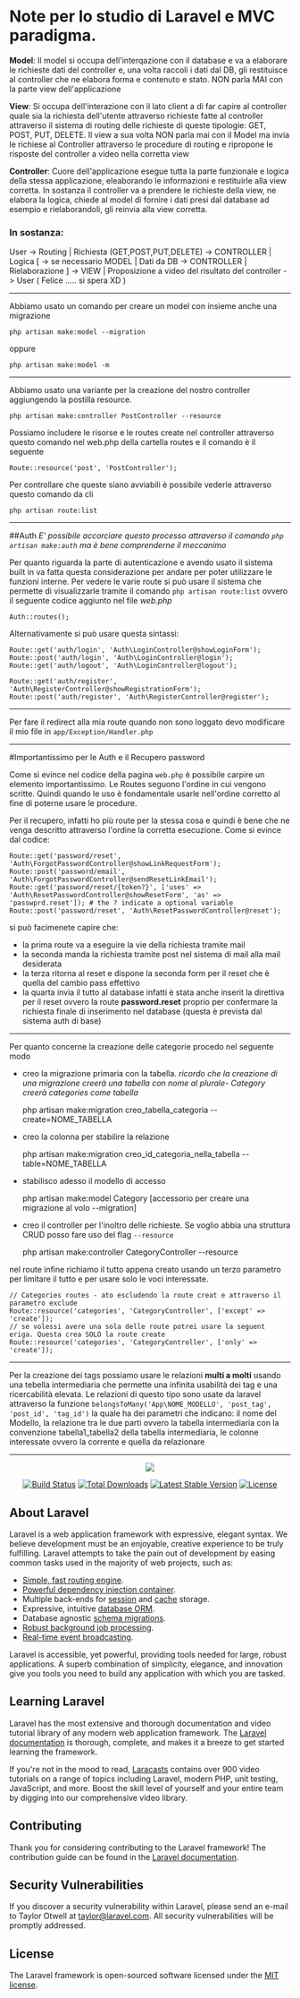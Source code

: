 # Note per lo studio di Laravel e MVC paradigma.

**Model**: Il model si occupa dell'interqazione con il database e va a elaborare le richieste dati del controller e, una volta raccoli i dati dal DB, gli restituisce al controller che ne elabora forma e contenuto e stato. NON parla MAI con la parte view dell'applicazione

**View**: Si occupa dell'interazione con il lato client a di far capire al controller quale sia la richiesta dell'utente attraverso richieste fatte al controller attraverso il sistema di routing delle richieste di queste tipologie: GET, POST, PUT, DELETE. Il view a sua volta NON parla mai con il Model ma invia le richiese al Controller attraverso le procedure di routing e ripropone le risposte del controller a video nella corretta view

**Controller**: Cuore dell'applicazione esegue tutta la parte funzionale e logica della stessa applicazione, eleaborando le informazioni e restituirle alla view corretta. In sostanza il controller va a prendere le richieste della view, ne elabora la logica, chiede al model di fornire i dati presi dal database ad esempio e rielaborandoli, gli reinvia alla view corretta.

### In sostanza:  

User -> Routing | Richiesta (GET,POST,PUT,DELETE) -> CONTROLLER | Logica [ -> se necessario MODEL | Dati da DB -> CONTROLLER | Rielaborazione ] -> VIEW | Proposizione a video del risultato del controller -> User ( Felice ..... si spera XD )

-------------------------

Abbiamo usato un comando per creare un model con insieme anche una migrazione

	php artisan make:model --migration

oppure

	php artisan make:model -m

-------------------------

Abbiamo usato una variante per la creazione del nostro controller aggiungendo la postilla resource.

	php artisan make:controller PostController --resource

Possiamo includere le risorse e le routes create nel controller attraverso questo comando nel web.php della cartella routes e il comando è il seguente

	Route::resource('post', 'PostController');

Per controllare che queste siano avviabili è possibile vederle attraverso questo comando da cli

	php artisan route:list


-------------------------

##Auth
*E' possibile accorciare questo processo attraverso il comando `php artisan make:auth` ma è bene comprenderne il meccanimo*

Per quanto riguarda la parte di autenticazione e avendo usato il sistema built in va fatta questa considerazione per andare per poter utilizzare le funzioni interne. Per vedere le varie route si può usare il sistema che permette di visualizzarle tramite il comando `php artisan route:list` ovvero il seguente codice aggiunto nel file *web.php*

    Auth::routes();

Alternativamente si può usare questa sintassi:

	Route::get('auth/login', 'Auth\LoginController@showLoginForm');
	Route::post('auth/login', 'Auth\LoginController@login');
	Route::get('auth/logout', 'Auth\LoginController@logout');

	Route::get('auth/register', 'Auth\RegisterController@showRegistrationForm');
	Route::post('auth/register', 'Auth\RegisterController@register');

-------------------------

Per fare il redirect alla mia route quando non sono loggato devo modificare il mio file in `app/Exception/Handler.php`

-------------------------

#Importantissimo per le Auth e il Recupero password

Come si evince nel codice della pagina `web.php` è possibile carpire un elemento importantissimo. Le Routes seguono l'ordine in cui vengono scritte. Quindi quando le uso è fondamentale usarle nell'ordine corretto al fine di poterne usare le procedure.

Per il recupero, infatti ho più route per la stessa cosa e quindi è bene che ne venga descritto attraverso l'ordine la corretta esecuzione. Come si evince dal codice:

	Route::get('password/reset', 'Auth\ForgotPasswordController@showLinkRequestForm');
	Route::post('password/email', 'Auth\ForgotPasswordController@sendResetLinkEmail');
	Route::get('password/reset/{token?}', ['uses' => 'Auth\ResetPasswordController@showResetForm', 'as' => 'passwprd.reset']); # the ? indicate a optional variable
	Route::post('password/reset', 'Auth\ResetPasswordController@reset');

si può facimenete capire che:

+ la prima route va a eseguire la vie della richiesta tramite mail
+ la seconda manda la richiesta tramite post nel sistema di mail alla mail desiderata
+ la terza ritorna al reset e dispone la seconda form per il reset che è quella del cambio pass effettivo
+ la quarta invia il tutto al database infatti è stata anche inserit la direttiva per il reset ovvero la route **password.reset** proprio per confermare la richiesta finale di inserimento nel database (questa è prevista dal sistema auth di base)

-------------------------

Per quanto concerne la creazione delle categorie procedo nel seguente modo
- creo la migrazione primaria con la tabella. *ricordo che la creazione di una migrazione creerà una tabella con nome al plurale- Category creerà categories come tabella*

	php artisan make:migration creo_tabella_categoria --create=NOME_TABELLA

- creo la colonna per stabilire la relazione

	php artisan make:migration creo_id_categoria_nella_tabella --table=NOME_TABELLA

- stabilisco adesso il modello di accesso

	php artisan make:model Category [accessorio per creare una migrazione al volo --migration]

- creo il controller per l'inoltro delle richieste. Se voglio abbia una struttura CRUD posso fare uso del flag `--resource`

	php artisan make:controller CategoryController --resource

nel route infine richiamo il tutto appena creato usando un terzo parametro per limitare il tutto e per usare solo le voci interessate.

	// Categories routes - ato escludendo la route creat e attraverso il parametro exclude
	Route::resource('categories', 'CategoryController', ['except' => 'create']);
	// se volessi avere una sola delle route potrei usare la seguent eriga. Questa crea SOLO la route create
	Route::resource('categories', 'CategoryController', ['only' => 'create']);

-------------------------

Per la creazione dei tags possiamo usare le relazioni **multi a molti** usando una tebella intermediaria che permette una infinita usabilità dei tag e una ricercabilità elevata. Le relazioni di questo tipo sono usate da laravel attraverso la funzione `belongsToMany('App\NOME_MODELLO', 'post_tag', 'post_id', 'tag_id')` la quale ha dei parametri che indicano: il nome del Modello, la relazione tra le due parti ovvero la tabella intermediaria con la convenzione tabella1_tabella2 della tabella intermediaria, le colonne interessate ovvero la corrente e quella da relazionare

-------------------------

<p align="center"><img src="https://laravel.com/assets/img/components/logo-laravel.svg"></p>

<p align="center">
<a href="https://travis-ci.org/laravel/framework"><img src="https://travis-ci.org/laravel/framework.svg" alt="Build Status"></a>
<a href="https://packagist.org/packages/laravel/framework"><img src="https://poser.pugx.org/laravel/framework/d/total.svg" alt="Total Downloads"></a>
<a href="https://packagist.org/packages/laravel/framework"><img src="https://poser.pugx.org/laravel/framework/v/stable.svg" alt="Latest Stable Version"></a>
<a href="https://packagist.org/packages/laravel/framework"><img src="https://poser.pugx.org/laravel/framework/license.svg" alt="License"></a>
</p>

## About Laravel

Laravel is a web application framework with expressive, elegant syntax. We believe development must be an enjoyable, creative experience to be truly fulfilling. Laravel attempts to take the pain out of development by easing common tasks used in the majority of web projects, such as:

- [Simple, fast routing engine](https://laravel.com/docs/routing).
- [Powerful dependency injection container](https://laravel.com/docs/container).
- Multiple back-ends for [session](https://laravel.com/docs/session) and [cache](https://laravel.com/docs/cache) storage.
- Expressive, intuitive [database ORM](https://laravel.com/docs/eloquent).
- Database agnostic [schema migrations](https://laravel.com/docs/migrations).
- [Robust background job processing](https://laravel.com/docs/queues).
- [Real-time event broadcasting](https://laravel.com/docs/broadcasting).

Laravel is accessible, yet powerful, providing tools needed for large, robust applications. A superb combination of simplicity, elegance, and innovation give you tools you need to build any application with which you are tasked.

## Learning Laravel

Laravel has the most extensive and thorough documentation and video tutorial library of any modern web application framework. The [Laravel documentation](https://laravel.com/docs) is thorough, complete, and makes it a breeze to get started learning the framework.

If you're not in the mood to read, [Laracasts](https://laracasts.com) contains over 900 video tutorials on a range of topics including Laravel, modern PHP, unit testing, JavaScript, and more. Boost the skill level of yourself and your entire team by digging into our comprehensive video library.

## Contributing

Thank you for considering contributing to the Laravel framework! The contribution guide can be found in the [Laravel documentation](http://laravel.com/docs/contributions).

## Security Vulnerabilities

If you discover a security vulnerability within Laravel, please send an e-mail to Taylor Otwell at taylor@laravel.com. All security vulnerabilities will be promptly addressed.

## License

The Laravel framework is open-sourced software licensed under the [MIT license](http://opensource.org/licenses/MIT).
